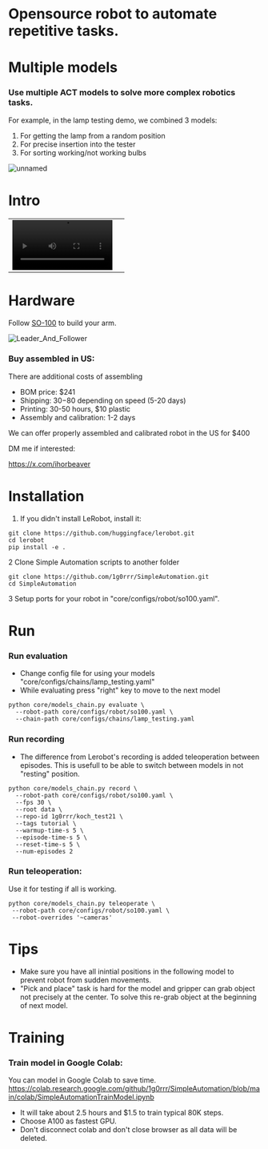 # Opensource robot to automate repetitive tasks.

# Multiple models

### Use multiple ACT models to solve more complex robotics tasks.

For example, in the lamp testing demo, we combined 3 models:

1. For getting the lamp from a random position
2. For precise insertion into the tester
3. For sorting working/not working bulbs

![unnamed](https://github.com/user-attachments/assets/d105cf69-1b82-4581-90b7-9a9cd0a4f595)

# Intro

<table>
  <tr>
    <td><video src="https://github.com/user-attachments/assets/62472ce6-3084-41ec-8245-32a3c10f4b79" width=200/></td>
    <td></td>
  </tr>
</table>

# Hardware

Follow [SO-100](https://github.com/TheRobotStudio/SO-ARM100) to build your arm.

![Leader_And_Follower](./media/so-100.png)

### Buy assembled in US:

There are additional costs of assembling

-   BOM price: $241
-   Shipping: $30-$80 depending on speed (5-20 days)
-   Printing: 30-50 hours, $10 plastic
-   Assembly and calibration: 1-2 days

We can offer properly assembled and calibrated robot in the US for $400

DM me if interested:

https://x.com/ihorbeaver

# Installation

1.  If you didn't install LeRobot, install it:

```
git clone https://github.com/huggingface/lerobot.git
cd lerobot
pip install -e .
```

2 Clone Simple Automation scripts to another folder

```
git clone https://github.com/1g0rrr/SimpleAutomation.git
cd SimpleAutomation
```

3 Setup ports for your robot in "core/configs/robot/so100.yaml".

# Run

### Run evaluation

-   Change config file for using your models "core/configs/chains/lamp_testing.yaml"
-   While evaluating press "right" key to move to the next model

```
python core/models_chain.py evaluate \
  --robot-path core/configs/robot/so100.yaml \
  --chain-path core/configs/chains/lamp_testing.yaml
```

### Run recording

-   The difference from Lerobot's recording is added teleoperation between episodes. This is usefull to be able to switch between models in not "resting" position.

```
python core/models_chain.py record \
  --robot-path core/configs/robot/so100.yaml \
  --fps 30 \
  --root data \
  --repo-id 1g0rrr/koch_test21 \
  --tags tutorial \
  --warmup-time-s 5 \
  --episode-time-s 5 \
  --reset-time-s 5 \
  --num-episodes 2
```

### Run teleoperation:

Use it for testing if all is working.

```
python core/models_chain.py teleoperate \
 --robot-path core/configs/robot/so100.yaml \
 --robot-overrides '~cameras'
```

# Tips

-   Make sure you have all inintial positions in the following model to prevent robot from sudden movements.
-   "Pick and place" task is hard for the model and gripper can grab object not precisely at the center. To solve this re-grab object at the beginning of next model.

# Training

### Train model in Google Colab:

You can model in Google Colab to save time.
https://colab.research.google.com/github/1g0rrr/SimpleAutomation/blob/main/colab/SimpleAutomationTrainModel.ipynb

-   It will take about 2.5 hours and $1.5 to train typical 80K steps.
-   Choose A100 as fastest GPU.
-   Don't disconnect colab and don't close browser as all data will be deleted.
